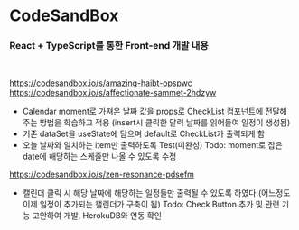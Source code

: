 # CodeSandBox
<h3>React + TypeScript를 통한 Front-end 개발 내용</h3>
</br>

https://codesandbox.io/s/amazing-haibt-opspwc </br>
https://codesandbox.io/s/affectionate-sammet-2hdzyw 
- Calendar moment로 가져온 날짜 값을 props로 CheckList 컴포넌트에 전달해주는 방법을 학습하고 적용
  (insert시 클릭한 달력 날짜를 읽어들여 일정이 생성됨)
- 기존 dataSet을 useState에 담으며 default로 CheckList가 출력되게 함
- 오늘 날짜와 일치하는 item만 출력하도록 Test(미완성)
Todo: moment로 잡은 date에 해당하는 스케줄만 나올 수 있도록 수정

https://codesandbox.io/s/zen-resonance-pdsefm
- 캘린더 클릭 시 해당 날짜에 해당하는 일정들만 출력될 수 있도록 하였다.(어느정도 이제 일정이 추가되는 캘린더가 구축이 됨)
Todo: Check Button 추가 및 관련 기능 고안하여 개발, HerokuDB와 연동 확인
